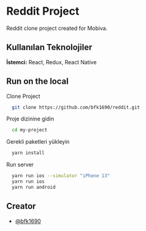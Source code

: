 
# Reddit Project

Reddit clone project created for Mobiva.

  
## Kullanılan Teknolojiler

**İstemci:** React, Redux, React Native

  
## Run on the local

Clone Project

```bash
  git clone https://github.com/bfk1690/reddit.git
```

Proje dizinine gidin

```bash
  cd my-project
```

Gerekli paketleri yükleyin

```bash
  yarn install
```

Run server

```bash
  yarn run ios --simulator "iPhone 13"
  yarn run ios 
  yarn run android
```

  
## Creator

- [@bfk1690](https://www.github.com/bfk1690)

  
